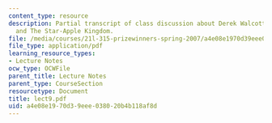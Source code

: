 ```yaml
---
content_type: resource
description: Partial transcript of class discussion about Derek Walcott, Sea Grapes,
  and The Star-Apple Kingdom.
file: /media/courses/21l-315-prizewinners-spring-2007/a4e08e1970d39eee038020b4b118af8d_lect9.pdf
file_type: application/pdf
learning_resource_types:
- Lecture Notes
ocw_type: OCWFile
parent_title: Lecture Notes
parent_type: CourseSection
resourcetype: Document
title: lect9.pdf
uid: a4e08e19-70d3-9eee-0380-20b4b118af8d
---
```

